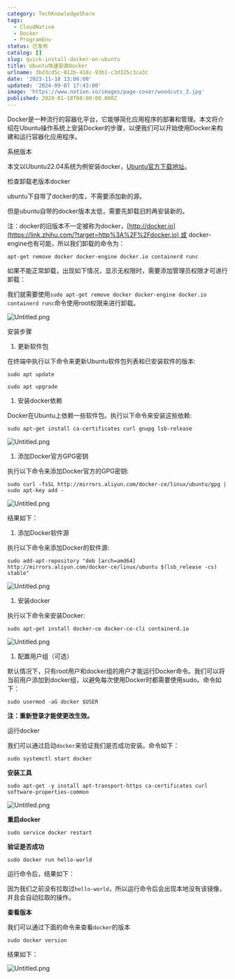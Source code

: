 ```yaml
---
category: TechKnowledgeShare
tags:
  - CloudNative
  - Docker
  - ProgramEnv
status: 已发布
catalog: []
slug: quick-install-docker-on-ubuntu
title: Ubuntu快速安装Docker
urlname: 3bd3cd5c-012b-418c-93b1-c3d325c3ca3c
date: '2023-11-18 13:06:00'
updated: '2024-09-07 17:43:00'
image: 'https://www.notion.so/images/page-cover/woodcuts_3.jpg'
published: 2020-01-18T08:00:00.000Z
---
```


Docker是一种流行的容器化平台，它能够简化应用程序的部署和管理。本文将介绍在Ubuntu操作系统上安装Docker的步骤，以便我们可以开始使用Docker来构建和运行容器化应用程序。


系统版本


本文以Ubuntu22.04系统为例安装docker，[Ubuntu官方下载地址](https://link.zhihu.com/?target=https%3A%2F%2Fubuntu.com%2Fdownload)。


检查卸载老版本docker


ubuntu下自带了docker的库，不需要添加新的源。


但是ubuntu自带的docker版本太低，需要先卸载旧的再安装新的。


注：docker的旧版本不一定被称为docker，[http://docker.io](https://link.zhihu.com/?target=http%3A%2F%2Fdocker.io) 或 docker-engine也有可能，所以我们卸载的命令为：


`apt-get remove docker docker-engine docker.io containerd runc`


如果不能正常卸载，出现如下情况，显示无权限时，需要添加管理员权限才可进行卸载：


我们就需要使用`sudo apt-get remove docker docker-engine docker.io containerd runc`命令使用root权限来进行卸载。


![Untitled.png](https://prod-files-secure.s3.us-west-2.amazonaws.com/5d24fe63-e567-4804-86f9-9fdc62e13082/39952d0f-7851-4550-b715-72a33876c773/Untitled.png?X-Amz-Algorithm=AWS4-HMAC-SHA256&X-Amz-Content-Sha256=UNSIGNED-PAYLOAD&X-Amz-Credential=ASIAZI2LB4667CP7QQ27%2F20250308%2Fus-west-2%2Fs3%2Faws4_request&X-Amz-Date=20250308T053310Z&X-Amz-Expires=3600&X-Amz-Security-Token=IQoJb3JpZ2luX2VjEA0aCXVzLXdlc3QtMiJIMEYCIQD%2Bk18wODEPlJhL6N1S%2B6rQWIJNc839vjC7tD2Eoc8YfgIhALNmrO%2FnnJ8q7cF3Mt%2BT%2BfH4OZqX1w4lm9mv69Gr8gfpKv8DCFYQABoMNjM3NDIzMTgzODA1IgwdoKyj%2B3zAhS45xXcq3AMzEddQgENb6Ys3rZ1or4f5xvJiSKRFLLerAKRdYIpDs29ZDZLw9f8BgelA9Sbb5jsx0FlrJs7M8qGJi0uDTLLW9UyO0tY19PoOQqfHqF0uEW2zxNvjZsKS6%2Fhg9KsIBlzZxm0d%2F%2Fuqpii3acmdRvcSiAig3fAdVv0217O%2Bq0TbiGK9v%2B4nhz817ObgVhcdNUBiERhQmRrarcZrk1Hq6ZTrOtSBVueUmuBIR6qQaBBs5c0VkgT2A8iO8nP25v1R7UMglwgRKPABlxhh3JNvI4Kyjjt9DBZ7IkUu5xC3c4a1D8Ljms6nkHFYSWpqroXPPNnyRI4cgiuXRB5qlB5bX2Y12HUwY8%2FRCSDmdNlmm7ZxCwotlLp9j6HHRDfDjGWnsfrBlihFExoEFOjj0xXUU6v%2FCAmx2vUcXBKepaJjCu9MAtO9rhTi%2FeBeZkChIIlVGQHl8SDiTdjHIFtZB2vn84AknC8O1iJLtVl8wGIM090UygarDmZlzX6S%2Fl6MWOYUXbmJcllCoH6TtU8C%2Fzl59vqBbRjQwzjOX5fsAYl9zra85zRrPAM08Htp0UCFYugAykQ2rZfnooMAVy9c1I9%2FRQEGO93OXmU%2F%2BPU9blSww9JYmDzWb1gqEvWXZ6UFUDDQm6%2B%2BBjqkAZ8L97xOx6WaavcP9nU3Co%2FewydJomZT0h%2FjKTUyUcXqI8Yji58JyDTYeF3CSYA49X0kl1HNqIKachz7MvOGmDGqOrHVVafTIgQjNOw7yTIoS3%2FDPZzi2LlW%2ByaLj8dQeYtbkoHQ3x9eGS5vCIjZvxG0IKKYUWMwJix%2FP%2B1jP8FVGD7uZXntcsLMWTutBDa33UnZORnre2uSMJlnC2DdB5MzEbaO&X-Amz-Signature=3ad8f1f011a9f68a87567143ad62267e86d1b751eb16fb047ffc3bd167b7e7c1&X-Amz-SignedHeaders=host&x-id=GetObject)


安装步骤

1. 更新软件包

在终端中执行以下命令来更新Ubuntu软件包列表和已安装软件的版本:


`sudo apt update`


`sudo apt upgrade`

1. 安装docker依赖

Docker在Ubuntu上依赖一些软件包。执行以下命令来安装这些依赖:


`sudo apt-get install ca-certificates curl gnupg lsb-release`


![Untitled.png](https://prod-files-secure.s3.us-west-2.amazonaws.com/5d24fe63-e567-4804-86f9-9fdc62e13082/b5a549a8-6621-4824-a151-93e8b0592f14/Untitled.png?X-Amz-Algorithm=AWS4-HMAC-SHA256&X-Amz-Content-Sha256=UNSIGNED-PAYLOAD&X-Amz-Credential=ASIAZI2LB4667CP7QQ27%2F20250308%2Fus-west-2%2Fs3%2Faws4_request&X-Amz-Date=20250308T053310Z&X-Amz-Expires=3600&X-Amz-Security-Token=IQoJb3JpZ2luX2VjEA0aCXVzLXdlc3QtMiJIMEYCIQD%2Bk18wODEPlJhL6N1S%2B6rQWIJNc839vjC7tD2Eoc8YfgIhALNmrO%2FnnJ8q7cF3Mt%2BT%2BfH4OZqX1w4lm9mv69Gr8gfpKv8DCFYQABoMNjM3NDIzMTgzODA1IgwdoKyj%2B3zAhS45xXcq3AMzEddQgENb6Ys3rZ1or4f5xvJiSKRFLLerAKRdYIpDs29ZDZLw9f8BgelA9Sbb5jsx0FlrJs7M8qGJi0uDTLLW9UyO0tY19PoOQqfHqF0uEW2zxNvjZsKS6%2Fhg9KsIBlzZxm0d%2F%2Fuqpii3acmdRvcSiAig3fAdVv0217O%2Bq0TbiGK9v%2B4nhz817ObgVhcdNUBiERhQmRrarcZrk1Hq6ZTrOtSBVueUmuBIR6qQaBBs5c0VkgT2A8iO8nP25v1R7UMglwgRKPABlxhh3JNvI4Kyjjt9DBZ7IkUu5xC3c4a1D8Ljms6nkHFYSWpqroXPPNnyRI4cgiuXRB5qlB5bX2Y12HUwY8%2FRCSDmdNlmm7ZxCwotlLp9j6HHRDfDjGWnsfrBlihFExoEFOjj0xXUU6v%2FCAmx2vUcXBKepaJjCu9MAtO9rhTi%2FeBeZkChIIlVGQHl8SDiTdjHIFtZB2vn84AknC8O1iJLtVl8wGIM090UygarDmZlzX6S%2Fl6MWOYUXbmJcllCoH6TtU8C%2Fzl59vqBbRjQwzjOX5fsAYl9zra85zRrPAM08Htp0UCFYugAykQ2rZfnooMAVy9c1I9%2FRQEGO93OXmU%2F%2BPU9blSww9JYmDzWb1gqEvWXZ6UFUDDQm6%2B%2BBjqkAZ8L97xOx6WaavcP9nU3Co%2FewydJomZT0h%2FjKTUyUcXqI8Yji58JyDTYeF3CSYA49X0kl1HNqIKachz7MvOGmDGqOrHVVafTIgQjNOw7yTIoS3%2FDPZzi2LlW%2ByaLj8dQeYtbkoHQ3x9eGS5vCIjZvxG0IKKYUWMwJix%2FP%2B1jP8FVGD7uZXntcsLMWTutBDa33UnZORnre2uSMJlnC2DdB5MzEbaO&X-Amz-Signature=dc80f96ce11ccb0c53ad731635b061ced2106a94dd98f8e66eee7bb6d6fd2faa&X-Amz-SignedHeaders=host&x-id=GetObject)

1. 添加Docker官方GPG密钥

执行以下命令来添加Docker官方的GPG密钥:


`sudo curl -fsSL http://mirrors.aliyun.com/docker-ce/linux/ubuntu/gpg | sudo apt-key add -`


![Untitled.png](https://prod-files-secure.s3.us-west-2.amazonaws.com/5d24fe63-e567-4804-86f9-9fdc62e13082/98014b5e-f5b7-4b16-804e-ab6917971bd3/Untitled.png?X-Amz-Algorithm=AWS4-HMAC-SHA256&X-Amz-Content-Sha256=UNSIGNED-PAYLOAD&X-Amz-Credential=ASIAZI2LB4667CP7QQ27%2F20250308%2Fus-west-2%2Fs3%2Faws4_request&X-Amz-Date=20250308T053310Z&X-Amz-Expires=3600&X-Amz-Security-Token=IQoJb3JpZ2luX2VjEA0aCXVzLXdlc3QtMiJIMEYCIQD%2Bk18wODEPlJhL6N1S%2B6rQWIJNc839vjC7tD2Eoc8YfgIhALNmrO%2FnnJ8q7cF3Mt%2BT%2BfH4OZqX1w4lm9mv69Gr8gfpKv8DCFYQABoMNjM3NDIzMTgzODA1IgwdoKyj%2B3zAhS45xXcq3AMzEddQgENb6Ys3rZ1or4f5xvJiSKRFLLerAKRdYIpDs29ZDZLw9f8BgelA9Sbb5jsx0FlrJs7M8qGJi0uDTLLW9UyO0tY19PoOQqfHqF0uEW2zxNvjZsKS6%2Fhg9KsIBlzZxm0d%2F%2Fuqpii3acmdRvcSiAig3fAdVv0217O%2Bq0TbiGK9v%2B4nhz817ObgVhcdNUBiERhQmRrarcZrk1Hq6ZTrOtSBVueUmuBIR6qQaBBs5c0VkgT2A8iO8nP25v1R7UMglwgRKPABlxhh3JNvI4Kyjjt9DBZ7IkUu5xC3c4a1D8Ljms6nkHFYSWpqroXPPNnyRI4cgiuXRB5qlB5bX2Y12HUwY8%2FRCSDmdNlmm7ZxCwotlLp9j6HHRDfDjGWnsfrBlihFExoEFOjj0xXUU6v%2FCAmx2vUcXBKepaJjCu9MAtO9rhTi%2FeBeZkChIIlVGQHl8SDiTdjHIFtZB2vn84AknC8O1iJLtVl8wGIM090UygarDmZlzX6S%2Fl6MWOYUXbmJcllCoH6TtU8C%2Fzl59vqBbRjQwzjOX5fsAYl9zra85zRrPAM08Htp0UCFYugAykQ2rZfnooMAVy9c1I9%2FRQEGO93OXmU%2F%2BPU9blSww9JYmDzWb1gqEvWXZ6UFUDDQm6%2B%2BBjqkAZ8L97xOx6WaavcP9nU3Co%2FewydJomZT0h%2FjKTUyUcXqI8Yji58JyDTYeF3CSYA49X0kl1HNqIKachz7MvOGmDGqOrHVVafTIgQjNOw7yTIoS3%2FDPZzi2LlW%2ByaLj8dQeYtbkoHQ3x9eGS5vCIjZvxG0IKKYUWMwJix%2FP%2B1jP8FVGD7uZXntcsLMWTutBDa33UnZORnre2uSMJlnC2DdB5MzEbaO&X-Amz-Signature=0688931142326966efe7e130cc39a7a3963c3d1d7a0dda06c4a117a329cec827&X-Amz-SignedHeaders=host&x-id=GetObject)


结果如下：

1. 添加Docker软件源

执行以下命令来添加Docker的软件源:


`sudo add-apt-repository "deb [arch=amd64] http://mirrors.aliyun.com/docker-ce/linux/ubuntu $(lsb_release -cs) stable"`


![Untitled.png](https://prod-files-secure.s3.us-west-2.amazonaws.com/5d24fe63-e567-4804-86f9-9fdc62e13082/7fc5bdbe-9d4c-48b8-ba03-3309380f47ba/Untitled.png?X-Amz-Algorithm=AWS4-HMAC-SHA256&X-Amz-Content-Sha256=UNSIGNED-PAYLOAD&X-Amz-Credential=ASIAZI2LB4667CP7QQ27%2F20250308%2Fus-west-2%2Fs3%2Faws4_request&X-Amz-Date=20250308T053310Z&X-Amz-Expires=3600&X-Amz-Security-Token=IQoJb3JpZ2luX2VjEA0aCXVzLXdlc3QtMiJIMEYCIQD%2Bk18wODEPlJhL6N1S%2B6rQWIJNc839vjC7tD2Eoc8YfgIhALNmrO%2FnnJ8q7cF3Mt%2BT%2BfH4OZqX1w4lm9mv69Gr8gfpKv8DCFYQABoMNjM3NDIzMTgzODA1IgwdoKyj%2B3zAhS45xXcq3AMzEddQgENb6Ys3rZ1or4f5xvJiSKRFLLerAKRdYIpDs29ZDZLw9f8BgelA9Sbb5jsx0FlrJs7M8qGJi0uDTLLW9UyO0tY19PoOQqfHqF0uEW2zxNvjZsKS6%2Fhg9KsIBlzZxm0d%2F%2Fuqpii3acmdRvcSiAig3fAdVv0217O%2Bq0TbiGK9v%2B4nhz817ObgVhcdNUBiERhQmRrarcZrk1Hq6ZTrOtSBVueUmuBIR6qQaBBs5c0VkgT2A8iO8nP25v1R7UMglwgRKPABlxhh3JNvI4Kyjjt9DBZ7IkUu5xC3c4a1D8Ljms6nkHFYSWpqroXPPNnyRI4cgiuXRB5qlB5bX2Y12HUwY8%2FRCSDmdNlmm7ZxCwotlLp9j6HHRDfDjGWnsfrBlihFExoEFOjj0xXUU6v%2FCAmx2vUcXBKepaJjCu9MAtO9rhTi%2FeBeZkChIIlVGQHl8SDiTdjHIFtZB2vn84AknC8O1iJLtVl8wGIM090UygarDmZlzX6S%2Fl6MWOYUXbmJcllCoH6TtU8C%2Fzl59vqBbRjQwzjOX5fsAYl9zra85zRrPAM08Htp0UCFYugAykQ2rZfnooMAVy9c1I9%2FRQEGO93OXmU%2F%2BPU9blSww9JYmDzWb1gqEvWXZ6UFUDDQm6%2B%2BBjqkAZ8L97xOx6WaavcP9nU3Co%2FewydJomZT0h%2FjKTUyUcXqI8Yji58JyDTYeF3CSYA49X0kl1HNqIKachz7MvOGmDGqOrHVVafTIgQjNOw7yTIoS3%2FDPZzi2LlW%2ByaLj8dQeYtbkoHQ3x9eGS5vCIjZvxG0IKKYUWMwJix%2FP%2B1jP8FVGD7uZXntcsLMWTutBDa33UnZORnre2uSMJlnC2DdB5MzEbaO&X-Amz-Signature=ab266369848111bcd2aa5e64dedb4836c18590624b4c6afd9676a74d12b72cfd&X-Amz-SignedHeaders=host&x-id=GetObject)

1. 安装docker

执行以下命令来安装Docker:


`sudo apt-get install docker-ce docker-ce-cli containerd.io`


![Untitled.png](https://prod-files-secure.s3.us-west-2.amazonaws.com/5d24fe63-e567-4804-86f9-9fdc62e13082/d5ede442-ffc5-49c3-a76a-76559a797244/Untitled.png?X-Amz-Algorithm=AWS4-HMAC-SHA256&X-Amz-Content-Sha256=UNSIGNED-PAYLOAD&X-Amz-Credential=ASIAZI2LB4667CP7QQ27%2F20250308%2Fus-west-2%2Fs3%2Faws4_request&X-Amz-Date=20250308T053310Z&X-Amz-Expires=3600&X-Amz-Security-Token=IQoJb3JpZ2luX2VjEA0aCXVzLXdlc3QtMiJIMEYCIQD%2Bk18wODEPlJhL6N1S%2B6rQWIJNc839vjC7tD2Eoc8YfgIhALNmrO%2FnnJ8q7cF3Mt%2BT%2BfH4OZqX1w4lm9mv69Gr8gfpKv8DCFYQABoMNjM3NDIzMTgzODA1IgwdoKyj%2B3zAhS45xXcq3AMzEddQgENb6Ys3rZ1or4f5xvJiSKRFLLerAKRdYIpDs29ZDZLw9f8BgelA9Sbb5jsx0FlrJs7M8qGJi0uDTLLW9UyO0tY19PoOQqfHqF0uEW2zxNvjZsKS6%2Fhg9KsIBlzZxm0d%2F%2Fuqpii3acmdRvcSiAig3fAdVv0217O%2Bq0TbiGK9v%2B4nhz817ObgVhcdNUBiERhQmRrarcZrk1Hq6ZTrOtSBVueUmuBIR6qQaBBs5c0VkgT2A8iO8nP25v1R7UMglwgRKPABlxhh3JNvI4Kyjjt9DBZ7IkUu5xC3c4a1D8Ljms6nkHFYSWpqroXPPNnyRI4cgiuXRB5qlB5bX2Y12HUwY8%2FRCSDmdNlmm7ZxCwotlLp9j6HHRDfDjGWnsfrBlihFExoEFOjj0xXUU6v%2FCAmx2vUcXBKepaJjCu9MAtO9rhTi%2FeBeZkChIIlVGQHl8SDiTdjHIFtZB2vn84AknC8O1iJLtVl8wGIM090UygarDmZlzX6S%2Fl6MWOYUXbmJcllCoH6TtU8C%2Fzl59vqBbRjQwzjOX5fsAYl9zra85zRrPAM08Htp0UCFYugAykQ2rZfnooMAVy9c1I9%2FRQEGO93OXmU%2F%2BPU9blSww9JYmDzWb1gqEvWXZ6UFUDDQm6%2B%2BBjqkAZ8L97xOx6WaavcP9nU3Co%2FewydJomZT0h%2FjKTUyUcXqI8Yji58JyDTYeF3CSYA49X0kl1HNqIKachz7MvOGmDGqOrHVVafTIgQjNOw7yTIoS3%2FDPZzi2LlW%2ByaLj8dQeYtbkoHQ3x9eGS5vCIjZvxG0IKKYUWMwJix%2FP%2B1jP8FVGD7uZXntcsLMWTutBDa33UnZORnre2uSMJlnC2DdB5MzEbaO&X-Amz-Signature=7624a17b467600030978abef8d5ceee43aaec479d1964b9d50a78c1cb8331aa7&X-Amz-SignedHeaders=host&x-id=GetObject)

1. 配置用户组（可选）

默认情况下，只有root用户和docker组的用户才能运行Docker命令。我们可以将当前用户添加到docker组，以避免每次使用Docker时都需要使用sudo。命令如下：


`sudo usermod -aG docker $USER`


**注：重新登录才能使更改生效。**


运行docker


我们可以通过启动`docker`来验证我们是否成功安装。命令如下：


`sudo systemctl start docker`


**安装工具**


`sudo apt-get -y install apt-transport-https ca-certificates curl software-properties-common`


![Untitled.png](https://prod-files-secure.s3.us-west-2.amazonaws.com/5d24fe63-e567-4804-86f9-9fdc62e13082/0c3615c1-94db-46f5-9743-68bb221a9964/Untitled.png?X-Amz-Algorithm=AWS4-HMAC-SHA256&X-Amz-Content-Sha256=UNSIGNED-PAYLOAD&X-Amz-Credential=ASIAZI2LB4667CP7QQ27%2F20250308%2Fus-west-2%2Fs3%2Faws4_request&X-Amz-Date=20250308T053310Z&X-Amz-Expires=3600&X-Amz-Security-Token=IQoJb3JpZ2luX2VjEA0aCXVzLXdlc3QtMiJIMEYCIQD%2Bk18wODEPlJhL6N1S%2B6rQWIJNc839vjC7tD2Eoc8YfgIhALNmrO%2FnnJ8q7cF3Mt%2BT%2BfH4OZqX1w4lm9mv69Gr8gfpKv8DCFYQABoMNjM3NDIzMTgzODA1IgwdoKyj%2B3zAhS45xXcq3AMzEddQgENb6Ys3rZ1or4f5xvJiSKRFLLerAKRdYIpDs29ZDZLw9f8BgelA9Sbb5jsx0FlrJs7M8qGJi0uDTLLW9UyO0tY19PoOQqfHqF0uEW2zxNvjZsKS6%2Fhg9KsIBlzZxm0d%2F%2Fuqpii3acmdRvcSiAig3fAdVv0217O%2Bq0TbiGK9v%2B4nhz817ObgVhcdNUBiERhQmRrarcZrk1Hq6ZTrOtSBVueUmuBIR6qQaBBs5c0VkgT2A8iO8nP25v1R7UMglwgRKPABlxhh3JNvI4Kyjjt9DBZ7IkUu5xC3c4a1D8Ljms6nkHFYSWpqroXPPNnyRI4cgiuXRB5qlB5bX2Y12HUwY8%2FRCSDmdNlmm7ZxCwotlLp9j6HHRDfDjGWnsfrBlihFExoEFOjj0xXUU6v%2FCAmx2vUcXBKepaJjCu9MAtO9rhTi%2FeBeZkChIIlVGQHl8SDiTdjHIFtZB2vn84AknC8O1iJLtVl8wGIM090UygarDmZlzX6S%2Fl6MWOYUXbmJcllCoH6TtU8C%2Fzl59vqBbRjQwzjOX5fsAYl9zra85zRrPAM08Htp0UCFYugAykQ2rZfnooMAVy9c1I9%2FRQEGO93OXmU%2F%2BPU9blSww9JYmDzWb1gqEvWXZ6UFUDDQm6%2B%2BBjqkAZ8L97xOx6WaavcP9nU3Co%2FewydJomZT0h%2FjKTUyUcXqI8Yji58JyDTYeF3CSYA49X0kl1HNqIKachz7MvOGmDGqOrHVVafTIgQjNOw7yTIoS3%2FDPZzi2LlW%2ByaLj8dQeYtbkoHQ3x9eGS5vCIjZvxG0IKKYUWMwJix%2FP%2B1jP8FVGD7uZXntcsLMWTutBDa33UnZORnre2uSMJlnC2DdB5MzEbaO&X-Amz-Signature=079e5552bd76625ab1a96963132a7f5384f93d6cc182471e51ad832ca1cd39de&X-Amz-SignedHeaders=host&x-id=GetObject)


**重启docker**


`sudo service docker restart`


**验证是否成功**


`sudo docker run hello-world`


运行命令后，结果如下：


因为我们之前没有拉取过`hello-world`，所以运行命令后会出现本地没有该镜像，并且会自动拉取的操作。


**查看版本**


我们可以通过下面的命令来查看`docker`的版本


`sudo docker version`


结果如下：


![Untitled.png](https://prod-files-secure.s3.us-west-2.amazonaws.com/5d24fe63-e567-4804-86f9-9fdc62e13082/efdb509a-3c1e-41a3-91ee-a1bd88793688/Untitled.png?X-Amz-Algorithm=AWS4-HMAC-SHA256&X-Amz-Content-Sha256=UNSIGNED-PAYLOAD&X-Amz-Credential=ASIAZI2LB4667CP7QQ27%2F20250308%2Fus-west-2%2Fs3%2Faws4_request&X-Amz-Date=20250308T053310Z&X-Amz-Expires=3600&X-Amz-Security-Token=IQoJb3JpZ2luX2VjEA0aCXVzLXdlc3QtMiJIMEYCIQD%2Bk18wODEPlJhL6N1S%2B6rQWIJNc839vjC7tD2Eoc8YfgIhALNmrO%2FnnJ8q7cF3Mt%2BT%2BfH4OZqX1w4lm9mv69Gr8gfpKv8DCFYQABoMNjM3NDIzMTgzODA1IgwdoKyj%2B3zAhS45xXcq3AMzEddQgENb6Ys3rZ1or4f5xvJiSKRFLLerAKRdYIpDs29ZDZLw9f8BgelA9Sbb5jsx0FlrJs7M8qGJi0uDTLLW9UyO0tY19PoOQqfHqF0uEW2zxNvjZsKS6%2Fhg9KsIBlzZxm0d%2F%2Fuqpii3acmdRvcSiAig3fAdVv0217O%2Bq0TbiGK9v%2B4nhz817ObgVhcdNUBiERhQmRrarcZrk1Hq6ZTrOtSBVueUmuBIR6qQaBBs5c0VkgT2A8iO8nP25v1R7UMglwgRKPABlxhh3JNvI4Kyjjt9DBZ7IkUu5xC3c4a1D8Ljms6nkHFYSWpqroXPPNnyRI4cgiuXRB5qlB5bX2Y12HUwY8%2FRCSDmdNlmm7ZxCwotlLp9j6HHRDfDjGWnsfrBlihFExoEFOjj0xXUU6v%2FCAmx2vUcXBKepaJjCu9MAtO9rhTi%2FeBeZkChIIlVGQHl8SDiTdjHIFtZB2vn84AknC8O1iJLtVl8wGIM090UygarDmZlzX6S%2Fl6MWOYUXbmJcllCoH6TtU8C%2Fzl59vqBbRjQwzjOX5fsAYl9zra85zRrPAM08Htp0UCFYugAykQ2rZfnooMAVy9c1I9%2FRQEGO93OXmU%2F%2BPU9blSww9JYmDzWb1gqEvWXZ6UFUDDQm6%2B%2BBjqkAZ8L97xOx6WaavcP9nU3Co%2FewydJomZT0h%2FjKTUyUcXqI8Yji58JyDTYeF3CSYA49X0kl1HNqIKachz7MvOGmDGqOrHVVafTIgQjNOw7yTIoS3%2FDPZzi2LlW%2ByaLj8dQeYtbkoHQ3x9eGS5vCIjZvxG0IKKYUWMwJix%2FP%2B1jP8FVGD7uZXntcsLMWTutBDa33UnZORnre2uSMJlnC2DdB5MzEbaO&X-Amz-Signature=9532894a9876db77081af7eaa62fc0678d79fc154e9c7fe856ca639d5e4b306c&X-Amz-SignedHeaders=host&x-id=GetObject)

